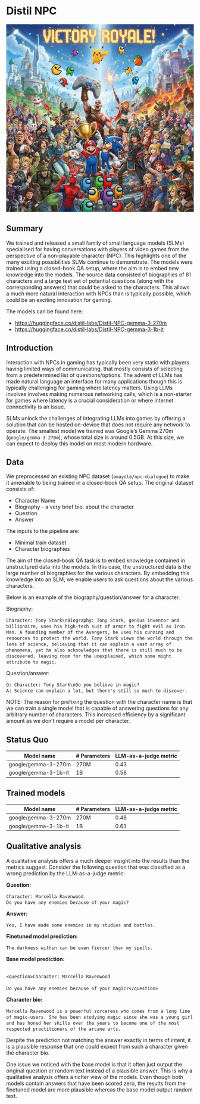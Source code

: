 # Distil NPC
![Alt text](image.jpg)
## Summary

We trained and released a small family of small language models (SLMs) specialised for having conversations with players of video games from the perspective of a non-playable character (NPC). This highlights one of the many exciting possibilities SLMs continue to demonstrate. The models were trained using a closed-book QA setup, where the aim is to embed new knowledge into the models. The source data consisted of biographies of 81 characters and a large test set of potential questions (along with the corresponding answers) that could be asked to the characters. This allows a much more natural interaction with NPCs than is typically possible, which could be an exciting innovation for gaming.

The models can be found here:

- https://huggingface.co/distil-labs/Distil-NPC-gemma-3-270m
- https://huggingface.co/distil-labs/Distil-NPC-gemma-3-1b-it


## Introduction

Interaction with NPCs in gaming has typically been very static with players having limited ways of communicating, that mostly consists of selecting from a predetermined list of questions/options. The advent of LLMs has made natural language an interface for many applications though this is typically challenging for gaming where latency matters. Using LLMs involves involves making numerous networking calls, which is a non-starter for games where latency is a crucial consideration or where internet connectivity is an issue. 

SLMs unlock the challenges of integrating LLMs into games by offering a solution that can be hosted on-device that does not require any network to operate. The smallest model we trained was Google’s Gemma 270m (`google/gemma-3-270m`), whose total size is around 0.5GB. At this size, we can expect to deploy this model on most modern hardware.

## Data

We preprocessed an existing NPC dataset (`amaydle/npc-dialogue`) to make it amenable to being trained in a closed-book QA setup. The original dataset consists of:

- Character Name
- Biography - a very brief bio. about the character
- Question
- Answer

The inputs to the pipeline are:

- Minimal train dataset
- Character biographies

The aim of the closed-book QA task is to embed knowledge contained in unstructured data into the models. In this case, the unstructured data is the large number of biographies for the various characters. By embedding this knowledge into an SLM, we enable users to ask questions about the various characters.

Below is an example of the biography/question/answer for a character.

Biography:

```
Character: Tony Stark\nBiography: Tony Stark, genius inventor and billionaire, uses his high-tech suit of armor to fight evil as Iron Man. A founding member of the Avengers, he uses his cunning and resources to protect the world. Tony Stark views the world through the lens of science, believing that it can explain a vast array of phenomena, yet he also acknowledges that there is still much to be discovered, leaving room for the unexplained, which some might attribute to magic.
```

Question/answer:

```
Q: Character: Tony Stark\nDo you believe in magic?
A: Science can explain a lot, but there's still so much to discover.
```

NOTE: The reason for prefixing the question with the character name is that we can train a single model that is capable of answering questions for any arbitrary number of characters. This increased efficiency by a significant amount as we don’t require a model per character.

## Status Quo

| Model name | # Parameters | LLM-as-a-judge metric |
| --- | --- | --- |
| google/gemma-3-270m | 270M | 0.43 |
| google/gemma-3-1b-it | 1B | 0.58 |

## Trained models

| Model name | # Parameters | LLM-as-a-judge metric |
| --- | --- | --- |
| google/gemma-3-270m | 270M | 0.48 |
| google/gemma-3-1b-it | 1B | 0.61 |

## Qualitative analysis

A qualitative analysis offers a much deeper insight into the results than the metrics suggest. Consider the following question that was classified as a wrong prediction by the LLM-as-a-judge metric:

**Question:** 

```
Character: Marcella Ravenwood
Do you have any enemies because of your magic?
```

**Answer:**

```
Yes, I have made some enemies in my studies and battles.	
```

**Finetuned model prediction:**

```
The darkness within can be even fiercer than my spells.
```

**Base model prediction:**

```

<question>Character: Marcella Ravenwood

Do you have any enemies because of your magic?</question>

```


**Character bio:** 

```
Marcella Ravenwood is a powerful sorceress who comes from a long line of magic-users. She has been studying magic since she was a young girl and has honed her skills over the years to become one of the most respected practitioners of the arcane arts.
```

Despite the prediction not matching the answer exactly in terms of intent, it is a plausible response that one could expect from such a character given the character bio. 

One issue we noticed with the base model is that it often just output the original question or random text instead of a plausible answer. This is why a qualitative analysis offers a richer view of the models. Even though both models contain answers that have been scored zero, the results from the finetuned model are more plausible whereas the base model output random text.
